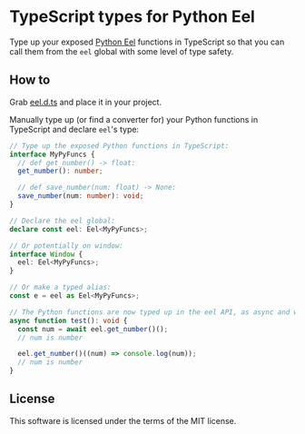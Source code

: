 # TypeScript types for Python Eel

Type up your exposed [Python Eel](https://github.com/python-eel/Eel) functions in TypeScript so that you can call them from the `eel` global with some level of type safety.

## How to

Grab [eel.d.ts](https://github.com/torgeilo/python-eel-types/blob/main/eel.d.ts) and place it in your project.

Manually type up (or find a converter for) your Python functions in TypeScript and declare `eel`'s type:

```ts
// Type up the exposed Python functions in TypeScript:
interface MyPyFuncs {
  // def get_number() -> float:
  get_number(): number;

  // def save_number(num: float) -> None:
  save_number(num: number): void;
}

// Declare the eel global:
declare const eel: Eel<MyPyFuncs>;

// Or potentially on window:
interface Window {
  eel: Eel<MyPyFuncs>;
}

// Or make a typed alias:
const e = eel as Eel<MyPyFuncs>;

// The Python functions are now typed up in the eel API, as async and with callback:
async function test(): void {
  const num = await eel.get_number()();
  // num is number

  eel.get_number()((num) => console.log(num));
  // num is number
}
```

## License

This software is licensed under the terms of the MIT license.

